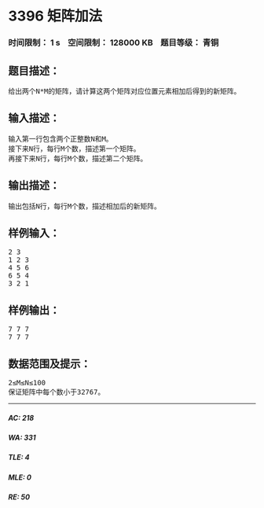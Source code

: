 # 3396 矩阵加法   
### 时间限制： 1 s&nbsp;&nbsp;&nbsp;&nbsp;空间限制： 128000 KB&nbsp;&nbsp;&nbsp;&nbsp;题目等级： 青铜  
## 题目描述：  

<pre>
给出两个N*M的矩阵，请计算这两个矩阵对应位置元素相加后得到的新矩阵。
</pre>
  
  
## 输入描述：  

<pre>
输入第一行包含两个正整数N和M。
接下来N行，每行M个数，描述第一个矩阵。
再接下来N行，每行M个数，描述第二个矩阵。
</pre>
  
  
## 输出描述：  

<pre>
输出包括N行，每行M个数，描述相加后的新矩阵。
</pre>
  
  
## 样例输入：  

<pre>
2 3
1 2 3
4 5 6
6 5 4
3 2 1
</pre>
  
  
## 样例输出：  

<pre>
7 7 7
7 7 7
</pre>
  
  
## 数据范围及提示：  

<pre>
2≤M≤N≤100
保证矩阵中每个数小于32767。
</pre>
  
  
***  

##### AC: 218  
##### WA: 331  
##### TLE: 4  
##### MLE: 0  
##### RE: 50  
